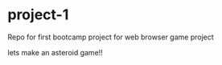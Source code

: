 # project-1
Repo for first bootcamp project for web browser game project

lets make an asteroid game!!
